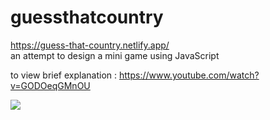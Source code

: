 # guessthatcountry
https://guess-that-country.netlify.app/
<br>
an attempt to design a mini game using JavaScript <br>

to view brief explanation : https://www.youtube.com/watch?v=GODOeqGMnOU

<a href="https://www.youtube.com/watch?v=GODOeqGMnOU" target="_blank"> <img src="[https://mcdn.wallpapersafari.com/medium/57/71/qJMmQd.jpg](https://1drv.ms/u/s!ApFCDuJuHSkDhXqurri7a4C09F3v?e=yPX4QU)" /> </a>
